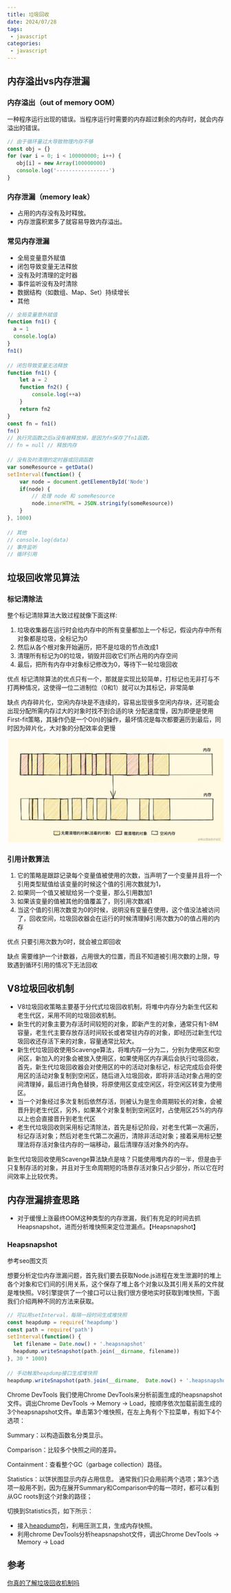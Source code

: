 ```yaml
---
title: 垃圾回收
date: 2024/07/28
tags:
 - javascript
categories:
 - javascript
---
```


## 内存溢出vs内存泄漏

### 内存溢出（out of memory OOM）

一种程序运行出现的错误。当程序运行时需要的内存超过剩余的内存时，就会内存溢出的错误。

```js
// 由于循环量过大导致物理内存不够
const obj = {}
for (var i = 0; i < 100000000; i++) {
   obj[i] = new Array(100000000)
   console.log('-----------------')
}
```

### 内存泄漏（memory leak）

- 占用的内存没有及时释放。
- 内存泄露积累多了就容易导致内存溢出。

### 常见内存泄漏

- 全局变量意外赋值
- 闭包导致变量无法释放
- 没有及时清理的定时器
- 事件监听没有及时清除
- 数据结构（如数组、Map、Set）持续增长
- 其他

```js
// 全局变量意外赋值
function fn1() {
  a = 1
  console.log(a)
}
fn1()

// 闭包导致变量无法释放
function fn1() {
    let a = 2
    function fn2() {
        console.log(++a)
    }
    return fn2
}
const fn = fn1()
fn()
// 执行完函数之后a没有被释放掉，是因为fn保存了fn1函数。
// fn = null // 释放内存

// 没有及时清理的定时器或回调函数
var someResource = getData()
setInterval(function() {
    var node = document.getElementById('Node')
    if(node) {
        // 处理 node 和 someResource
        node.innerHTML = JSON.stringify(someResource))
    }
}, 1000)

// 其他
// console.log(data)
// 事件监听
// 循环引用
```

## 垃圾回收常见算法

### 标记清除法

整个标记清除算法大致过程就像下面这样:

1. 垃圾收集器在运行时会给内存中的所有变量都加上一个标记，假设内存中所有对象都是垃圾，全标记为0
2. 然后从各个根对象开始遍历，把不是垃圾的节点改成1
3. 清理所有标记为0的垃圾，销毁并回收它们所占用的内存空间
4. 最后，把所有内存中对象标记修改为0，等待下一轮垃圾回收

优点
标记清除算法的优点只有一个，那就是实现比较简单，打标记也无非打与不打两种情况，这使得一位二进制位（0和1）就可以为其标记，非常简单

缺点
内存碎片化，空闲内存块是不连续的，容易出现很多空闲内存块，还可能会出现分配所需内存过大的对象时找不到合适的块
分配速度慢，因为即便是使用First-fit策略，其操作仍是一个O(n)的操作，最坏情况是每次都要遍历到最后，同时因为碎片化，大对象的分配效率会更慢

![标记清除法](./assets/garbage/mark.png '标记清除法')

### 引用计数算法

1. 它的策略是跟踪记录每个变量值被使用的次数，当声明了一个变量并且将一个引用类型赋值给该变量的时候这个值的引用次数就为1，
2. 如果同一个值又被赋给另一个变量，那么引用数加1
3. 如果该变量的值被其他的值覆盖了，则引用次数减1
4. 当这个值的引用次数变为0的时候，说明没有变量在使用，这个值没法被访问了，回收空间，垃圾回收器会在运行的时候清理掉引用次数为0的值占用的内存

优点
只要引用次数为0时，就会被立即回收

缺点
需要维护一个计数器，占用很大的位置，而且不知道被引用次数的上限，导致遇到循环引用的情况下无法回收

## V8垃圾回收机制

- V8垃圾回收策略主要基于分代式垃圾回收机制，将堆中内存分为新生代区和老生代区，采用不同的垃圾回收机制。
- 新生代的对象主要为存活时间较短的对象，即新产生的对象，通常只有1-8M容量，老生代主要存放存活时间较长或者常驻内存的对象，即经历过新生代垃圾回收还存活下来的对象，容量通常比较大。
- 新生代垃圾回收使用Scavenge算法，将堆内存一分为二，分别为使用区和空闲区，新加入的对象会被放入使用区，如果使用区内存满后会执行垃圾回收，首先，新生代垃圾回收器会对使用区的中的活动对象标记，标记完成后会将使用区的活动对象复制到空闲区，随后进入垃圾回收，即将非活动对象占用的空间清理掉，最后进行角色替换，将原使用区变成空闲区，将空闲区转变为使用区。
- 当一个对象经过多次复制后依然存活，则被认为是生命周期较长的对象，会被晋升到老生代区，另外，如果某个对象复制到空闲区时，占使用区25%的内存以上也会直接晋升到老生代区
- 老生代垃圾回收则采用标记清除法，首先是标记阶段，对老生代第一次遍历，标记存活对象；然后对老生代第二次遍历，清除非活动对象；接着采用标记整理法将存活对象往内存的一端移动，最后清理存活对象外的内存。

新生代垃圾回收使用Scavenge算法缺点是啥？只能使用堆内存的一半，但是由于只复制存活的对象，并且对于生命周期短的场景存活对象只占少部分，所以它在时间效率上比较优秀。

## 内存泄漏排查思路

- 对于缓慢上涨最终OOM这种类型的内存泄漏，我们有充足的时间去抓Heapsnapshot，进而分析堆快照来定位泄漏点。【Heapsnapshot】

### Heapsnapshot

参考seo图文页

想要分析定位内存泄漏问题，首先我们要去获取Node.js进程在发生泄漏时的堆上各个对象和它们间的引用关系，这个保存了堆上各个对象以及其引用关系的文件就是堆快照。V8引擎提供了一个接口可以让我们很方便地实时获取到堆快照，下面我们介绍两种不同的方法来获取。

```js
// 可以用setInterval，每隔一段时间生成堆快照
const heapdump = require('heapdump')
const path = require('path')
setInterval(function() {
  let filename = Date.now() + '.heapsnapshot'
  heapdump.writeSnapshot(path.join(__dirname, filename))
}, 30 * 1000)

// 手动触发heapdump接口生成堆快照
heapdump.writeSnapshot(path.join(__dirname,  Date.now() + '.heapsnapshot'))
```

Chrome DevTools
我们使用Chrome DevTools来分析前面生成的heapsnapshot文件。调出Chrome DevTools -> Memory -> Load，按顺序依次加载前面生成的3个heapsnapshot文件。单击第3个堆快照，在左上角有个下拉菜单，有如下4个选项：

Summary：以构造函数名分类显示。

Comparison：比较多个快照之间的差异。

Containment：查看整个GC（garbage collection）路径。

Statistics：以饼状图显示内存占用信息。
通常我们只会用前两个选项；第3个选项一般用不到，因为在展开Summary和Comparison中的每一项时，都可以看到从GC roots到这个对象的路径；

切换到Statistics页，如下所示：

- 接入[heapdump](https://www.npmjs.com/package/heapdump)包，利用压测工具，生成内存快照。
- 利用chrome DevTools分析heapsnapshot文件，调出Chrome DevTools -> Memory -> Load

## 参考

[你真的了解垃圾回收机制吗](https://juejin.cn/post/6981588276356317214)